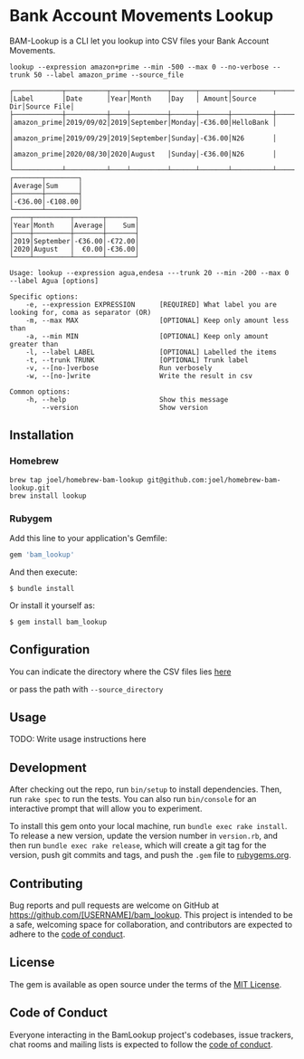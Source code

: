 # Bank Account Movements Lookup

BAM-Lookup is a CLI let you lookup into CSV files your Bank Account Movements.

```
lookup --expression amazon+prime --min -500 --max 0 --no-verbose --trunk 50 --label amazon_prime --source_file  

┌────────────┬──────────┬────┬─────────┬──────┬───────┬──────────┬───────────┐
│Label       │Date      │Year│Month    │Day   │ Amount│Source Dir│Source File│
├────────────┼──────────┼────┼─────────┼──────┼───────┼──────────┼───────────┤
│amazon_prime│2019/09/02│2019│September│Monday│-€36.00│HelloBank │           │
│amazon_prime│2019/09/29│2019│September│Sunday│-€36.00│N26       │           │
│amazon_prime│2020/08/30│2020│August   │Sunday│-€36.00│N26       │           │
└────────────┴──────────┴────┴─────────┴──────┴───────┴──────────┴───────────┘
┌───────┬────────┐
│Average│Sum     │
├───────┼────────┤
│-€36.00│-€108.00│
└───────┴────────┘
┌────┬─────────┬───────┬───────┐
│Year│Month    │Average│    Sum│
├────┼─────────┼───────┼───────┤
│2019│September│-€36.00│-€72.00│
│2020│August   │  €0.00│-€36.00│
└────┴─────────┴───────┴───────┘
```

```
Usage: lookup --expression agua,endesa ---trunk 20 --min -200 --max 0 --label Agua [options]

Specific options:
    -e, --expression EXPRESSION      [REQUIRED] What label you are looking for, coma as separator (OR)
    -m, --max MAX                    [OPTIONAL] Keep only amount less than
    -a, --min MIN                    [OPTIONAL] Keep only amount greater than
    -l, --label LABEL                [OPTIONAL] Labelled the items
    -t, --trunk TRUNK                [OPTIONAL] Trunk label
    -v, --[no-]verbose               Run verbosely
    -w, --[no-]write                 Write the result in csv

Common options:
    -h, --help                       Show this message
        --version                    Show version
```

## Installation

### Homebrew 

```
brew tap joel/homebrew-bam-lookup git@github.com:joel/homebrew-bam-lookup.git
brew install lookup
```

### Rubygem 

Add this line to your application's Gemfile:

```ruby
gem 'bam_lookup'
```

And then execute:

    $ bundle install

Or install it yourself as:

    $ gem install bam_lookup

## Configuration

You can indicate the directory where the CSV files lies [here](https://github.com/joel/bam-lookup/blob/f968a23450b021f1d173bbcc6770bef0b7f7b309/bin/lookup.rb#L8)

or pass the path with `--source_directory`

## Usage

TODO: Write usage instructions here

## Development

After checking out the repo, run `bin/setup` to install dependencies. Then, run `rake spec` to run the tests. You can also run `bin/console` for an interactive prompt that will allow you to experiment.

To install this gem onto your local machine, run `bundle exec rake install`. To release a new version, update the version number in `version.rb`, and then run `bundle exec rake release`, which will create a git tag for the version, push git commits and tags, and push the `.gem` file to [rubygems.org](https://rubygems.org).

## Contributing

Bug reports and pull requests are welcome on GitHub at https://github.com/[USERNAME]/bam_lookup. This project is intended to be a safe, welcoming space for collaboration, and contributors are expected to adhere to the [code of conduct](https://github.com/[USERNAME]/bam_lookup/blob/master/CODE_OF_CONDUCT.md).


## License

The gem is available as open source under the terms of the [MIT License](https://opensource.org/licenses/MIT).

## Code of Conduct

Everyone interacting in the BamLookup project's codebases, issue trackers, chat rooms and mailing lists is expected to follow the [code of conduct](https://github.com/[USERNAME]/bam_lookup/blob/master/CODE_OF_CONDUCT.md).
